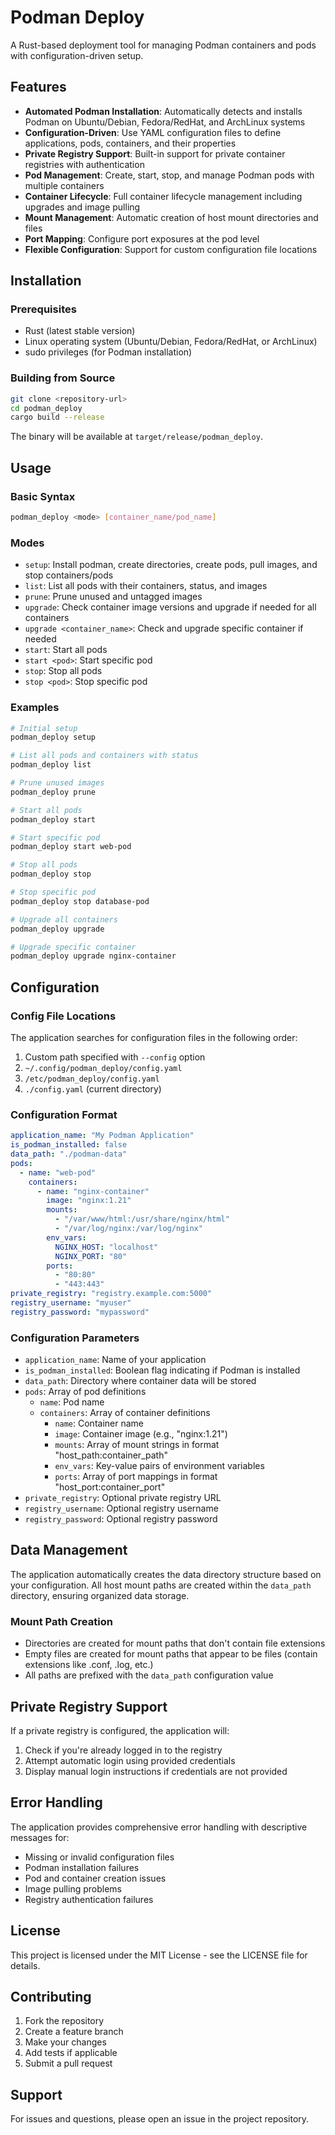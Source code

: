 # Podman Deploy

A Rust-based deployment tool for managing Podman containers and pods with configuration-driven setup.

## Features

- **Automated Podman Installation**: Automatically detects and installs Podman on Ubuntu/Debian, Fedora/RedHat, and ArchLinux systems
- **Configuration-Driven**: Use YAML configuration files to define applications, pods, containers, and their properties
- **Private Registry Support**: Built-in support for private container registries with authentication
- **Pod Management**: Create, start, stop, and manage Podman pods with multiple containers
- **Container Lifecycle**: Full container lifecycle management including upgrades and image pulling
- **Mount Management**: Automatic creation of host mount directories and files
- **Port Mapping**: Configure port exposures at the pod level
- **Flexible Configuration**: Support for custom configuration file locations

## Installation

### Prerequisites

- Rust (latest stable version)
- Linux operating system (Ubuntu/Debian, Fedora/RedHat, or ArchLinux)
- sudo privileges (for Podman installation)

### Building from Source

```bash
git clone <repository-url>
cd podman_deploy
cargo build --release
```

The binary will be available at `target/release/podman_deploy`.

## Usage

### Basic Syntax

```bash
podman_deploy <mode> [container_name/pod_name]
```

### Modes

- `setup`: Install podman, create directories, create pods, pull images, and stop containers/pods
- `list`: List all pods with their containers, status, and images
- `prune`: Prune unused and untagged images
- `upgrade`: Check container image versions and upgrade if needed for all containers
- `upgrade <container_name>`: Check and upgrade specific container if needed
- `start`: Start all pods
- `start <pod>`: Start specific pod
- `stop`: Stop all pods
- `stop <pod>`: Stop specific pod

### Examples

```bash
# Initial setup
podman_deploy setup

# List all pods and containers with status
podman_deploy list

# Prune unused images
podman_deploy prune

# Start all pods
podman_deploy start

# Start specific pod
podman_deploy start web-pod

# Stop all pods
podman_deploy stop

# Stop specific pod
podman_deploy stop database-pod

# Upgrade all containers
podman_deploy upgrade

# Upgrade specific container
podman_deploy upgrade nginx-container
```

## Configuration

### Config File Locations

The application searches for configuration files in the following order:

1. Custom path specified with `--config` option
2. `~/.config/podman_deploy/config.yaml`
3. `/etc/podman_deploy/config.yaml`
4. `./config.yaml` (current directory)

### Configuration Format

```yaml
application_name: "My Podman Application"
is_podman_installed: false
data_path: "./podman-data"
pods:
  - name: "web-pod"
    containers:
      - name: "nginx-container"
        image: "nginx:1.21"
        mounts:
          - "/var/www/html:/usr/share/nginx/html"
          - "/var/log/nginx:/var/log/nginx"
        env_vars:
          NGINX_HOST: "localhost"
          NGINX_PORT: "80"
        ports:
          - "80:80"
          - "443:443"
private_registry: "registry.example.com:5000"
registry_username: "myuser"
registry_password: "mypassword"
```

### Configuration Parameters

- `application_name`: Name of your application
- `is_podman_installed`: Boolean flag indicating if Podman is installed
- `data_path`: Directory where container data will be stored
- `pods`: Array of pod definitions
  - `name`: Pod name
  - `containers`: Array of container definitions
    - `name`: Container name
    - `image`: Container image (e.g., "nginx:1.21")
    - `mounts`: Array of mount strings in format "host_path:container_path"
    - `env_vars`: Key-value pairs of environment variables
    - `ports`: Array of port mappings in format "host_port:container_port"
- `private_registry`: Optional private registry URL
- `registry_username`: Optional registry username
- `registry_password`: Optional registry password

## Data Management

The application automatically creates the data directory structure based on your configuration. All host mount paths are created within the `data_path` directory, ensuring organized data storage.

### Mount Path Creation

- Directories are created for mount paths that don't contain file extensions
- Empty files are created for mount paths that appear to be files (contain extensions like .conf, .log, etc.)
- All paths are prefixed with the `data_path` configuration value

## Private Registry Support

If a private registry is configured, the application will:

1. Check if you're already logged in to the registry
2. Attempt automatic login using provided credentials
3. Display manual login instructions if credentials are not provided

## Error Handling

The application provides comprehensive error handling with descriptive messages for:

- Missing or invalid configuration files
- Podman installation failures
- Pod and container creation issues
- Image pulling problems
- Registry authentication failures

## License

This project is licensed under the MIT License - see the LICENSE file for details.

## Contributing

1. Fork the repository
2. Create a feature branch
3. Make your changes
4. Add tests if applicable
5. Submit a pull request

## Support

For issues and questions, please open an issue in the project repository.